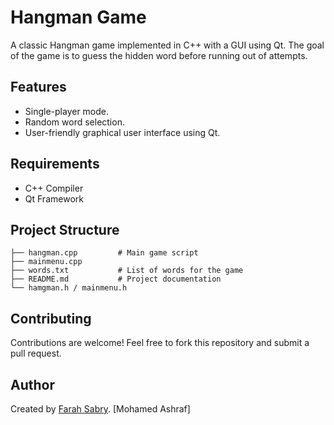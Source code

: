 # Hangman Game

A classic Hangman game implemented in C++ with a GUI using Qt. The goal of the game is to guess the hidden word before running out of attempts.

## Features
- Single-player mode.
- Random word selection.
- User-friendly graphical user interface using Qt.


## Requirements
- C++ Compiler
- Qt Framework

## Project Structure
```
├── hangman.cpp         # Main game script
├── mainmenu.cpp
├── words.txt           # List of words for the game
├── README.md           # Project documentation
└── hamgman.h / mainmenu.h
```

## Contributing
Contributions are welcome! Feel free to fork this repository and submit a pull request.

## Author
Created by [Farah Sabry](https://github.com/farahsabryy/).
[Mohamed Ashraf]

